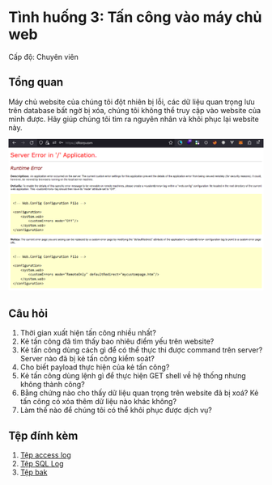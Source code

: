 # Tình huống 3: Tấn công vào máy chủ web

Cấp độ: Chuyên viên

## Tổng quan

Máy chủ website của chúng tôi đột nhiên bị lỗi, các dữ liệu quan trọng lưu trên database bất ngờ bị xóa, chúng tôi không thể truy cập vào website của mình được. Hãy giúp chúng tôi tìm ra nguyên nhân và khôi phục lại website này.

![Web error Screenshot](images/web-error.png)

## Câu hỏi

1. Thời gian xuất hiện tấn công nhiều nhất?
2. Kẻ tấn công đã tìm thấy bao nhiêu điểm yếu trên website?
3. Kẻ tấn công dùng cách gì để có thể thực thi được command trên server? Server nào đã bị kẻ tấn công kiểm soát?
4. Cho biết payload thực hiện của kẻ tấn công?
5. Kẻ tấn công dùng lệnh gì để thực hiện GET shell về hệ thống nhưng không thành công?
6. Bằng chứng nào cho thấy dữ liệu quan trọng trên website đã bị xoá? Kẻ tấn công có xóa thêm dữ liệu nào khác không?
7. Làm thế nào để chúng tôi có thể khôi phục được dịch vụ?

## Tệp đính kèm

1. [Tệp access log](https://github.com/VNCERT-CC/digital-forensics-lab-frontend/releases/download/challenge3/DFLab-challenge3-access_log.zip)
2. [Tệp SQL Log](https://github.com/VNCERT-CC/digital-forensics-lab-frontend/releases/download/challenge3/DFLab-challenge3-SQLLog.zip)
3. [Tệp bak](https://github.com/VNCERT-CC/digital-forensics-lab-frontend/releases/download/challenge3/DFLab-challenge3-bak.zip)
